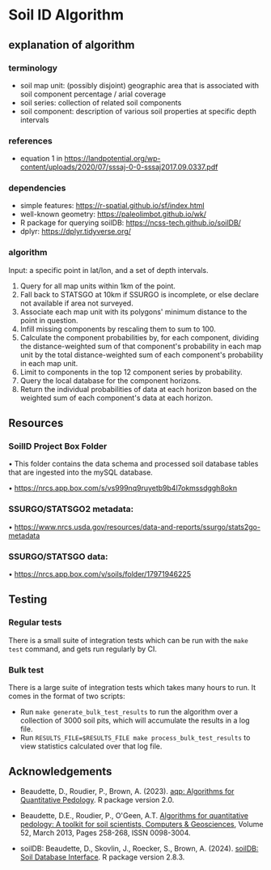 # Soil ID Algorithm

## explanation of algorithm

### terminology

-   soil map unit: (possibly disjoint) geographic area that is associated with soil component percentage / arial coverage
-   soil series: collection of related soil components
-   soil component: description of various soil properties at specific depth intervals

### references

-   equation 1 in https://landpotential.org/wp-content/uploads/2020/07/sssaj-0-0-sssaj2017.09.0337.pdf

### dependencies

-   simple features: https://r-spatial.github.io/sf/index.html
-   well-known geometry: https://paleolimbot.github.io/wk/
-   R package for querying soilDB: https://ncss-tech.github.io/soilDB/
-   dplyr: https://dplyr.tidyverse.org/

### algorithm

Input: a specific point in lat/lon, and a set of depth intervals.

1. Query for all map units within 1km of the point.
2. Fall back to STATSGO at 10km if SSURGO is incomplete, or else declare not available if area not surveyed.
3. Associate each map unit with its polygons' minimum distance to the point in question.
4. Infill missing components by rescaling them to sum to 100.
5. Calculate the component probabilities by, for each component, dividing the distance-weighted sum of that component's probability in each map unit by the total distance-weighted sum of each component's probability in each map unit.
6. Limit to components in the top 12 component series by probability.
7. Query the local database for the component horizons.
8. Return the individual probabilities of data at each horizon based on the weighted sum of each component's data at each horizon.

## Resources

### SoilID Project Box Folder

• This folder contains the data schema and processed soil database tables that are ingested into the mySQL database.

• https://nrcs.app.box.com/s/vs999nq9ruyetb9b4l7okmssdggh8okn

### SSURGO/STATSGO2 metadata:

• https://www.nrcs.usda.gov/resources/data-and-reports/ssurgo/stats2go-metadata

### SSURGO/STATSGO data:

• https://nrcs.app.box.com/v/soils/folder/17971946225

## Testing

### Regular tests

There is a small suite of integration tests which can be run with the `make test` command, and gets run regularly by CI.

### Bulk test

There is a large suite of integration tests which takes many hours to run. It comes in the format of two scripts:

-   Run `make generate_bulk_test_results` to run the algorithm over a collection of 3000 soil pits, which will accumulate the results in a log file.
-   Run `RESULTS_FILE=$RESULTS_FILE make process_bulk_test_results` to view statistics calculated over that log file.

## Acknowledgements

* Beaudette, D., Roudier, P., Brown, A. (2023). [aqp: Algorithms for Quantitative Pedology](https://CRAN.R-project.org/package=aqp). R package version 2.0.
 
* Beaudette, D.E., Roudier, P., O'Geen, A.T. [Algorithms for quantitative pedology: A toolkit for soil scientists, Computers & Geosciences](http://dx.doi.org/10.1016/j.cageo.2012.10.020), Volume 52, March 2013, Pages 258-268, ISSN 0098-3004.
 
* soilDB: Beaudette, D., Skovlin, J., Roecker, S., Brown, A. (2024). [soilDB: Soil Database Interface](https://CRAN.R-project.org/package=soilDB). R package version 2.8.3.
